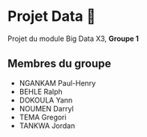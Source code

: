 # Projet Data 🚀

Projet du module Big Data X3, <b>Groupe 1</b>

## Membres du groupe

- NGANKAM Paul-Henry
- BEHLE Ralph
- DOKOULA Yann
- NOUMEN Darryl
- TEMA Gregori
- TANKWA Jordan

